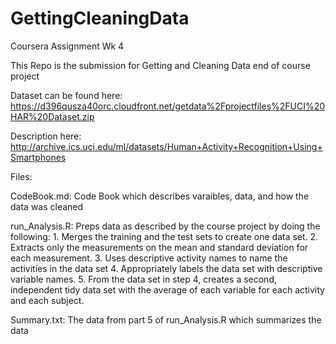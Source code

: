 # GettingCleaningData
Coursera Assignment Wk 4

This Repo is the submission for Getting and Cleaning Data end of course project

Dataset can be found here: 
https://d396qusza40orc.cloudfront.net/getdata%2Fprojectfiles%2FUCI%20HAR%20Dataset.zip

Description here:
http://archive.ics.uci.edu/ml/datasets/Human+Activity+Recognition+Using+Smartphones

Files:

CodeBook.md:
  Code Book which describes varaibles, data, and how the data was cleaned

run_Analysis.R:
  Preps data as described by the course project by doing the following:
     1. Merges the training and the test sets to create one data set.
     2. Extracts only the measurements on the mean and standard deviation for each measurement. 
     3. Uses descriptive activity names to name the activities in the data set
     4. Appropriately labels the data set with descriptive variable names. 
     5. From the data set in step 4, creates a second, independent tidy data set with the average of each variable for each activity and each subject.

Summary.txt:
  The data from part 5 of run_Analysis.R which summarizes the data
